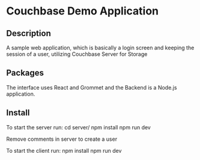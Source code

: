 # Couchbase Demo Application
## Description
A sample web application, which is basically a login screen and keeping the session of a user, utilizing Couchbase Server for Storage

## Packages
The interface uses React and Grommet and the Backend is a Node.js application.

## Install
To start the server run:
cd server/
npm install
npm run dev

Remove comments in server to create a user

To start the client run:
npm install
npm run dev